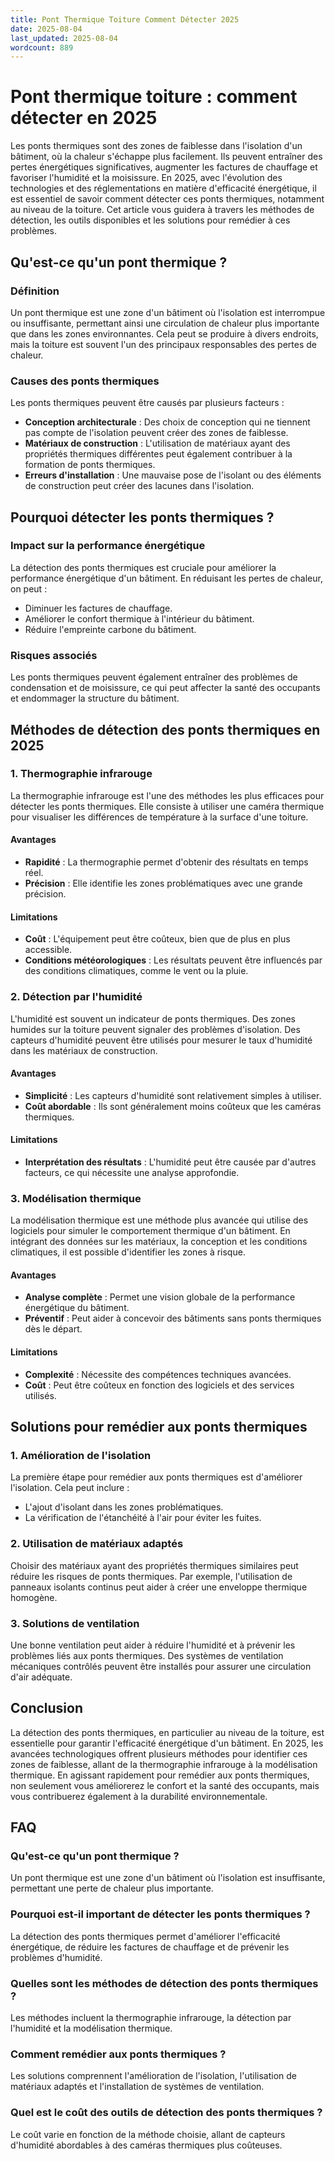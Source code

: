 ```yaml
---
title: Pont Thermique Toiture Comment Détecter 2025
date: 2025-08-04
last_updated: 2025-08-04
wordcount: 889
---
```


# Pont thermique toiture : comment détecter en 2025

Les ponts thermiques sont des zones de faiblesse dans l'isolation d'un bâtiment, où la chaleur s'échappe plus facilement. Ils peuvent entraîner des pertes énergétiques significatives, augmenter les factures de chauffage et favoriser l'humidité et la moisissure. En 2025, avec l'évolution des technologies et des réglementations en matière d'efficacité énergétique, il est essentiel de savoir comment détecter ces ponts thermiques, notamment au niveau de la toiture. Cet article vous guidera à travers les méthodes de détection, les outils disponibles et les solutions pour remédier à ces problèmes.

## Qu'est-ce qu'un pont thermique ?

### Définition

Un pont thermique est une zone d'un bâtiment où l'isolation est interrompue ou insuffisante, permettant ainsi une circulation de chaleur plus importante que dans les zones environnantes. Cela peut se produire à divers endroits, mais la toiture est souvent l'un des principaux responsables des pertes de chaleur.

### Causes des ponts thermiques

Les ponts thermiques peuvent être causés par plusieurs facteurs :

- **Conception architecturale** : Des choix de conception qui ne tiennent pas compte de l'isolation peuvent créer des zones de faiblesse.
- **Matériaux de construction** : L'utilisation de matériaux ayant des propriétés thermiques différentes peut également contribuer à la formation de ponts thermiques.
- **Erreurs d'installation** : Une mauvaise pose de l'isolant ou des éléments de construction peut créer des lacunes dans l'isolation.

## Pourquoi détecter les ponts thermiques ?

### Impact sur la performance énergétique

La détection des ponts thermiques est cruciale pour améliorer la performance énergétique d'un bâtiment. En réduisant les pertes de chaleur, on peut :

- Diminuer les factures de chauffage.
- Améliorer le confort thermique à l'intérieur du bâtiment.
- Réduire l'empreinte carbone du bâtiment.

### Risques associés

Les ponts thermiques peuvent également entraîner des problèmes de condensation et de moisissure, ce qui peut affecter la santé des occupants et endommager la structure du bâtiment.

## Méthodes de détection des ponts thermiques en 2025

### 1. Thermographie infrarouge

La thermographie infrarouge est l'une des méthodes les plus efficaces pour détecter les ponts thermiques. Elle consiste à utiliser une caméra thermique pour visualiser les différences de température à la surface d'une toiture. 

#### Avantages

- **Rapidité** : La thermographie permet d'obtenir des résultats en temps réel.
- **Précision** : Elle identifie les zones problématiques avec une grande précision.

#### Limitations

- **Coût** : L'équipement peut être coûteux, bien que de plus en plus accessible.
- **Conditions météorologiques** : Les résultats peuvent être influencés par des conditions climatiques, comme le vent ou la pluie.

### 2. Détection par l'humidité

L'humidité est souvent un indicateur de ponts thermiques. Des zones humides sur la toiture peuvent signaler des problèmes d'isolation. Des capteurs d'humidité peuvent être utilisés pour mesurer le taux d'humidité dans les matériaux de construction.

#### Avantages

- **Simplicité** : Les capteurs d'humidité sont relativement simples à utiliser.
- **Coût abordable** : Ils sont généralement moins coûteux que les caméras thermiques.

#### Limitations

- **Interprétation des résultats** : L'humidité peut être causée par d'autres facteurs, ce qui nécessite une analyse approfondie.

### 3. Modélisation thermique

La modélisation thermique est une méthode plus avancée qui utilise des logiciels pour simuler le comportement thermique d'un bâtiment. En intégrant des données sur les matériaux, la conception et les conditions climatiques, il est possible d'identifier les zones à risque.

#### Avantages

- **Analyse complète** : Permet une vision globale de la performance énergétique du bâtiment.
- **Préventif** : Peut aider à concevoir des bâtiments sans ponts thermiques dès le départ.

#### Limitations

- **Complexité** : Nécessite des compétences techniques avancées.
- **Coût** : Peut être coûteux en fonction des logiciels et des services utilisés.

## Solutions pour remédier aux ponts thermiques

### 1. Amélioration de l'isolation

La première étape pour remédier aux ponts thermiques est d'améliorer l'isolation. Cela peut inclure :

- L'ajout d'isolant dans les zones problématiques.
- La vérification de l'étanchéité à l'air pour éviter les fuites.

### 2. Utilisation de matériaux adaptés

Choisir des matériaux ayant des propriétés thermiques similaires peut réduire les risques de ponts thermiques. Par exemple, l'utilisation de panneaux isolants continus peut aider à créer une enveloppe thermique homogène.

### 3. Solutions de ventilation

Une bonne ventilation peut aider à réduire l'humidité et à prévenir les problèmes liés aux ponts thermiques. Des systèmes de ventilation mécaniques contrôlés peuvent être installés pour assurer une circulation d'air adéquate.

## Conclusion

La détection des ponts thermiques, en particulier au niveau de la toiture, est essentielle pour garantir l'efficacité énergétique d'un bâtiment. En 2025, les avancées technologiques offrent plusieurs méthodes pour identifier ces zones de faiblesse, allant de la thermographie infrarouge à la modélisation thermique. En agissant rapidement pour remédier aux ponts thermiques, non seulement vous améliorerez le confort et la santé des occupants, mais vous contribuerez également à la durabilité environnementale.

## FAQ

### Qu'est-ce qu'un pont thermique ?

Un pont thermique est une zone d'un bâtiment où l'isolation est insuffisante, permettant une perte de chaleur plus importante.

### Pourquoi est-il important de détecter les ponts thermiques ?

La détection des ponts thermiques permet d'améliorer l'efficacité énergétique, de réduire les factures de chauffage et de prévenir les problèmes d'humidité.

### Quelles sont les méthodes de détection des ponts thermiques ?

Les méthodes incluent la thermographie infrarouge, la détection par l'humidité et la modélisation thermique.

### Comment remédier aux ponts thermiques ?

Les solutions comprennent l'amélioration de l'isolation, l'utilisation de matériaux adaptés et l'installation de systèmes de ventilation.

### Quel est le coût des outils de détection des ponts thermiques ?

Le coût varie en fonction de la méthode choisie, allant de capteurs d'humidité abordables à des caméras thermiques plus coûteuses.